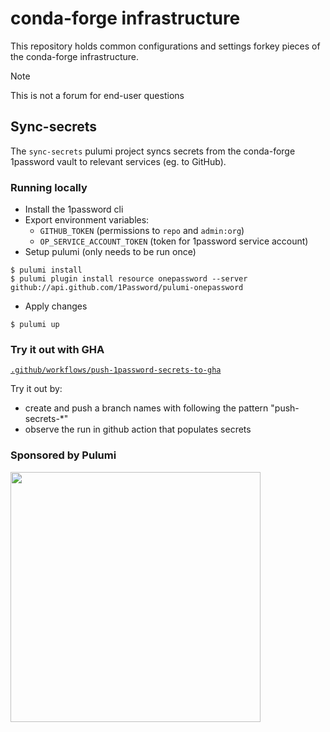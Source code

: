 # conda-forge infrastructure

This repository holds common configurations and settings forkey pieces of the
conda-forge infrastructure.

> [!NOTE]
> This is not a forum for end-user questions

## Sync-secrets

The `sync-secrets` pulumi project syncs secrets from the conda-forge 1password vault to relevant services (eg. to GitHub).

### Running locally

* Install the 1password cli
* Export environment variables:
  * `GITHUB_TOKEN` (permissions to `repo` and `admin:org`)
  * `OP_SERVICE_ACCOUNT_TOKEN` (token for 1password service account)
*  Setup pulumi (only needs to be run once)
```
$ pulumi install
$ pulumi plugin install resource onepassword --server github://api.github.com/1Password/pulumi-onepassword
```
* Apply changes
```
$ pulumi up
```

### Try it out with GHA

[`.github/workflows/push-1password-secrets-to-gha`](https://github.com/conda-forge/infrastructure/blob/main/.github/workflows/push-1password-secrets-to-gha.yaml)

Try it out by:
* create and push a branch names with following the pattern "push-secrets-*"
* observe the run in github action that populates secrets


### Sponsored by Pulumi

<img src="https://www.pulumi.com/images/pricing/team-oss.svg" width=400 />
